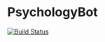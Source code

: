 # PsychologyBot

[![Build Status](https://dev.azure.com/savvato/savvato/_apis/build/status/Savvato.PsychologyBot?branchName=master)](https://dev.azure.com/savvato/savvato/_build/latest?definitionId=1&branchName=master)
